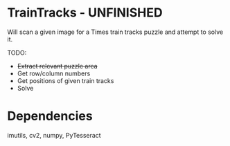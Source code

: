 # TrainTracks - UNFINISHED
Will scan a given image for a Times train tracks puzzle and attempt to solve it. 

TODO:

* ~~Extract relevant puzzle area~~
* Get row/column numbers
* Get positions of given train tracks
* Solve


# Dependencies
imutils, cv2, numpy, PyTesseract
